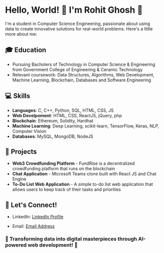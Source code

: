 # Hello, World! 👋 I'm Rohit Ghosh 🤖

I'm a student in Computer Science Engineering, passionate about using data to create innovative solutions for real-world problems. Here's a little more about me:

## 🎓 Education
- Pursuing Bacholers of Technology in Computer Science & Engineering from Government College of Engineering & Ceramic Technology
- Relevant coursework: Data Structures, Algorithms, Web Development, Machine Learning, Blockchain, Databases and Software Engineering

## 💻 Skills
- **Languages**: C, C++, Python, SQL, HTML, CSS, JS
- **Web Develpoment**: HTML, CSS, ReactJS, jQuery, php
- **Blockchain**: Ethereum, Solidity, Hardhat
- **Machine Learning**: Deep Learning, scikit-learn, TensorFlow, Keras, NLP, Computer Vision
- **Databases**: MySQL, MongoDB, NodeJS

## 🚀 Projects
- **Web3 Crowdfunding Platform** - FundRise is a decentralized crowdfunding platform that runs on the blockchain
- **Chat Application** - Microsoft Teams clone built with React JS and Chat Engine
- **To-Do List Web Application** - A simple to-do list web application that allows users to keep track of their tasks and priorities
<!-- - **365DataScience Challenge** - Analytics and visualization of a database and building an ML model to predict new paid subscribers -->
<!-- - **Almad (Web App)** - Online learning platform -->

<!-- ## 🏆 Certifications
- **IBM Applied AI Specialization** - Coursera (IBM) - 2023
- **Data Scientist** - 365 Data Science - 2022
- **Scientific Computing with Python** - freeCodeCamp - 2021 -->

## 🤝 Let's Connect!
- LinkedIn: [LinkedIn Profile](https://www.linkedin.com/in/rohit-ghosh-9b7605248/)
<!-- - Kaggle: [Kaggle Profile](https://www.kaggle.com/abdelghaniaaba) -->
- Email: [Email Address](mailto:rohitghosh76@gmail.com)
<!-- - Personal Website: [Portfolio](https://abdelghani.me) -->

<!-- ### 🤖 Data is the new oil, and we can refine it with the power of AI! 🚀 -->
### 🤖 Transforming data into digital masterpieces through AI-powered web development! 🚀

<!--
Here are some ideas to get you started:

- 🔭 I’m currently working on ...
- 🌱 I’m currently learning ...
- 👯 I’m looking to collaborate on ...
- 🤔 I’m looking for help with ...
- 💬 Ask me about ...
- 📫 How to reach me: ...
- 😄 Pronouns: ...
- ⚡ Fun fact: ...
-->
